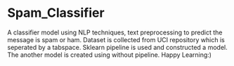 # Spam_Classifier
A classifier model using NLP techniques, text preprocessing to predict the message is spam or ham. Dataset is collected from UCI repository which is seperated by a tabspace. Sklearn pipeline is used and constructed a model. The another model is created using without pipeline. Happy Learning:)
